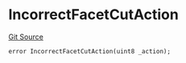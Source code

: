 # IncorrectFacetCutAction
[Git Source](https://github.com/thrackle-io/rules-protocol/blob/4e5c0bf97c314267dd6acccac5053bfaa6859607/src/diamond/core/DiamondCut/DiamondCutLib.sol)


```solidity
error IncorrectFacetCutAction(uint8 _action);
```

